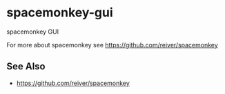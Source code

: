 # spacemonkey-gui

spacemonkey GUI

For more about spacemonkey see https://github.com/reiver/spacemonkey

## See Also
* https://github.com/reiver/spacemonkey
